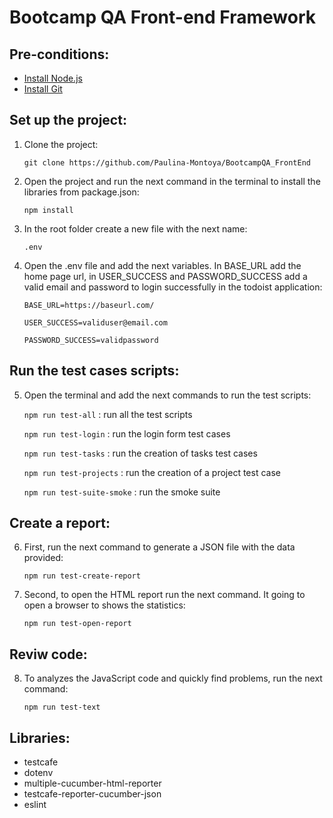 # Bootcamp QA Front-end Framework

## Pre-conditions:
- [Install Node.js](https://nodejs.org/en/download/current/)
- [Install Git](https://git-scm.com/downloads)

## Set up the project:
1. Clone the project:

    `git clone https://github.com/Paulina-Montoya/BootcampQA_FrontEnd`

2. Open the project and run the next command in the terminal to install the libraries from package.json:

    `npm install`

3. In the root folder create a new file with the next name:

    `.env`

4. Open the .env file and add the next variables. In BASE_URL add the home page url, in USER_SUCCESS and PASSWORD_SUCCESS add a valid email and password to login successfully in the todoist application:

    `BASE_URL=https://baseurl.com/`

    `USER_SUCCESS=validuser@email.com`

    `PASSWORD_SUCCESS=validpassword`

## Run the test cases scripts:
5. Open the terminal and add the next commands to run the test scripts:

    `npm run test-all` : run all the test scripts
   
    `npm run test-login` : run the login form test cases
    
    `npm run test-tasks` : run the creation of tasks test cases
 
    `npm run test-projects` : run the creation of a project test case
    
    `npm run test-suite-smoke` : run the smoke suite

## Create a report:
6. First, run the next command to generate a JSON file with the data provided:

    `npm run test-create-report`

7. Second, to open the HTML report run the next command. It going to open a browser to shows the statistics:

    `npm run test-open-report`

## Reviw code:
8. To analyzes the JavaScript code and quickly find problems, run the next command:

    `npm run test-text` 

## Libraries:

- testcafe
- dotenv
- multiple-cucumber-html-reporter
- testcafe-reporter-cucumber-json
- eslint
